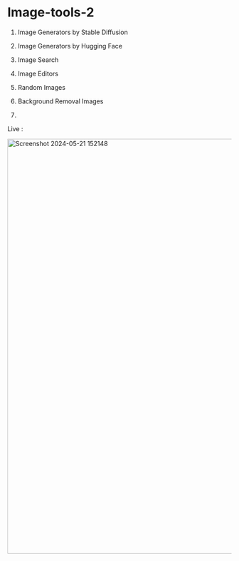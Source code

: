 # Image-tools-2
1. Image Generators by Stable Diffusion
2. Image Generators by Hugging Face
3. Image Search
4. Image Editors
5. Random Images
6. Background Removal Images

7. 


Live : 


<img width="931" alt="Screenshot 2024-05-21 152148" src="https://github.com/ambresh20/Image-tools-2/assets/90375507/82165feb-d554-4548-873b-3dfaef8cc4e8">
